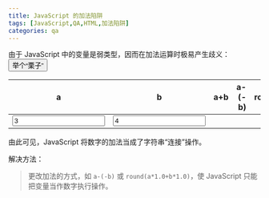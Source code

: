 ```yaml
---
title: JavaScript 的加法陷阱
tags: [JavaScript,QA,HTML,加法陷阱]
categories: qa
---
```



由于 JavaScript 中的变量是弱类型，因而在加法运算时极易产生歧义： <button onclick="count()">举个“栗子”</button>


<script language="javascript">
function count() {
	var a = document.getElementById("a").value;
	var b = document.getElementById("b").value;	
    document.getElementById("inc").innerHTML = a+b;
	document.getElementById("dec").innerHTML = a-(-b);
	document.getElementById("times").innerHTML = Math.round(a*1.0+b*1.0);
}
</script>

|a|b|a+b|a-(-b)|round(a\*1.0+b\*1.0)|
|:--:|:--:|--:|--:|--:|
|<input type="number" id="a" value="3">|<input type="number" id="b" value="4">|<span id="inc"></span>|<span id="dec"></span>|<span id="times"></span>|

由此可见，JavaScript 将数字的加法当成了字符串“连接”操作。

解决方法：

> 更改加法的方式，如 `a-(-b)` 或 `round(a*1.0+b*1.0)`，使 JavaScript 只能把变量当作数字执行操作。
